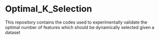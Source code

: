 # Optimal_K_Selection
This repository contains the codes used to experimentally validate the optimal number of features which should be dynamically selected given a dataset
